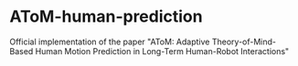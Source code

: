 # AToM-human-prediction
Official implementation of the paper "AToM: Adaptive Theory-of-Mind-Based Human Motion Prediction in Long-Term Human-Robot Interactions"
